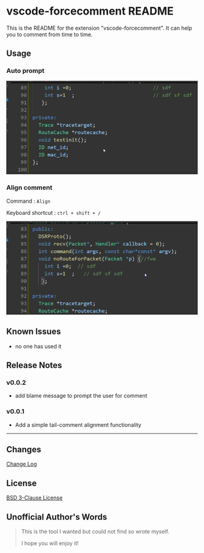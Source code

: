 # vscode-forcecomment README

This is the README for the extension "vscode-forcecomment". It can help you to comment from time to time.

## Usage

### Auto prompt

![propt](images/prompt.gif)

### Align comment

Command : `Align`

Keyboard shortcut : `ctrl + shift + /`

![comment alignment](images/comment.gif)


## Known Issues

- no one has used it

## Release Notes

### v0.0.2

* add blame message to prompt the user for comment
 
### v0.0.1

- Add a simple tail-comment alignment functionality

***

## Changes
[Change Log](./CHANGELOG.md)

## License
[BSD 3-Clause License](./LICENSE)


## Unofficial Author's Words
> This is the tool I wanted but could not find so wrote myself.
> 
> I hope you will enjoy it!
